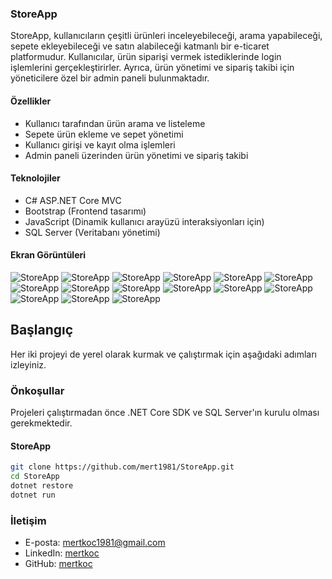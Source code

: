 ### StoreApp

StoreApp, kullanıcıların çeşitli ürünleri inceleyebileceği, arama yapabileceği, sepete ekleyebileceği ve satın alabileceği katmanlı bir e-ticaret platformudur. Kullanıcılar, ürün siparişi vermek istediklerinde login işlemlerini gerçekleştirirler. Ayrıca, ürün yönetimi ve sipariş takibi için yöneticilere özel bir admin paneli bulunmaktadır.

#### Özellikler

- Kullanıcı tarafından ürün arama ve listeleme
- Sepete ürün ekleme ve sepet yönetimi
- Kullanıcı girişi ve kayıt olma işlemleri
- Admin paneli üzerinden ürün yönetimi ve sipariş takibi

#### Teknolojiler

- C# ASP.NET Core MVC
- Bootstrap (Frontend tasarımı)
- JavaScript (Dinamik kullanıcı arayüzü interaksiyonları için)
- SQL Server (Veritabanı yönetimi)

#### Ekran Görüntüleri

![StoreApp](ReadmeImages/1.png)
![StoreApp](ReadmeImages/2.png)
![StoreApp](ReadmeImages/3.png)
![StoreApp](ReadmeImages/4.png)
![StoreApp](ReadmeImages/5.png)
![StoreApp](ReadmeImages/6.png)
![StoreApp](ReadmeImages/7.png)
![StoreApp](ReadmeImages/8.png)
![StoreApp](ReadmeImages/9.png)
![StoreApp](ReadmeImages/10.png)
![StoreApp](ReadmeImages/11.png)
![StoreApp](ReadmeImages/12.png)
![StoreApp](ReadmeImages/13.png)
![StoreApp](ReadmeImages/14.png)
![StoreApp](ReadmeImages/15.png)

## Başlangıç

Her iki projeyi de yerel olarak kurmak ve çalıştırmak için aşağıdaki adımları izleyiniz.

### Önkoşullar

Projeleri çalıştırmadan önce .NET Core SDK ve SQL Server'ın kurulu olması gerekmektedir.


#### StoreApp

```bash
git clone https://github.com/mert1981/StoreApp.git
cd StoreApp
dotnet restore
dotnet run
```

### İletişim

- E-posta: mertkoc1981@gmail.com
- LinkedIn: [mertkoc](https://www.linkedin.com/in/mert-ko%C3%A7-a477a0200/)
- GitHub: [mertkoc](https://github.com/mert1981)
